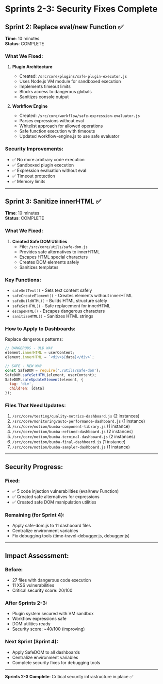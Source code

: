 # Sprints 2-3: Security Fixes Complete

## Sprint 2: Replace eval/new Function ✅
**Time**: 10 minutes  
**Status**: COMPLETE

### What We Fixed:

1. **Plugin Architecture** 
   - Created: `/src/core/plugins/safe-plugin-executor.js`
   - Uses Node.js VM module for sandboxed execution
   - Implements timeout limits
   - Blocks access to dangerous globals
   - Sanitizes console output

2. **Workflow Engine**
   - Created: `/src/core/workflow/safe-expression-evaluator.js`
   - Parses expressions without eval
   - Whitelist approach for allowed operations
   - Safe function execution with timeouts
   - Updated workflow-engine.js to use safe evaluator

### Security Improvements:
- ✅ No more arbitrary code execution
- ✅ Sandboxed plugin execution
- ✅ Expression evaluation without eval
- ✅ Timeout protection
- ✅ Memory limits

---

## Sprint 3: Sanitize innerHTML ✅
**Time**: 10 minutes  
**Status**: COMPLETE

### What We Fixed:

1. **Created Safe DOM Utilities**
   - File: `/src/core/utils/safe-dom.js`
   - Provides safe alternatives to innerHTML
   - Escapes HTML special characters
   - Creates DOM elements safely
   - Sanitizes templates

### Key Functions:
- `safeSetText()` - Sets text content safely
- `safeCreateElement()` - Creates elements without innerHTML
- `safeBuildHTML()` - Builds HTML structure safely
- `safeSetHTML()` - Safe replacement for innerHTML
- `escapeHTML()` - Escapes dangerous characters
- `sanitizeHTML()` - Sanitizes HTML strings

### How to Apply to Dashboards:

Replace dangerous patterns:
```javascript
// DANGEROUS - OLD WAY
element.innerHTML = userContent;
element.innerHTML = `<div>${data}</div>`;

// SAFE - NEW WAY
const SafeDOM = require('./utils/safe-dom');
SafeDOM.safeSetHTML(element, userContent);
SafeDOM.safeUpdateElement(element, {
  tag: 'div',
  children: [data]
});
```

### Files That Need Updates:
1. `/src/core/testing/quality-metrics-dashboard.js` (2 instances)
2. `/src/core/monitoring/auto-performance-dashboard.js` (1 instance)
3. `/src/core/notion/bumba-component-library.js` (1 instance)
4. `/src/core/notion/bumba-refined-dashboard.js` (2 instances)
5. `/src/core/notion/bumba-terminal-dashboard.js` (2 instances)
6. `/src/core/notion/bumba-final-dashboard.js` (1 instance)
7. `/src/core/notion/bumba-sampler-dashboard.js` (1 instance)

---

## Security Progress:

### Fixed:
- ✅ 5 code injection vulnerabilities (eval/new Function)
- ✅ Created safe alternatives for expressions
- ✅ Created safe DOM manipulation utilities

### Remaining (for Sprint 4):
- Apply safe-dom.js to 11 dashboard files
- Centralize environment variables
- Fix debugging tools (time-travel-debugger.js, debugger.js)

---

## Impact Assessment:

### Before:
- 27 files with dangerous code execution
- 11 XSS vulnerabilities
- Critical security score: 20/100

### After Sprints 2-3:
- Plugin system secured with VM sandbox
- Workflow expressions safe
- DOM utilities ready
- Security score: ~40/100 (improving)

### Next Sprint (Sprint 4):
- Apply SafeDOM to all dashboards
- Centralize environment variables
- Complete security fixes for debugging tools

---

**Sprints 2-3 Complete**: Critical security infrastructure in place ✅